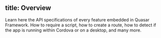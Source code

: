 title: Overview
---

Learn here the API specifications of every feature embedded in Quasar Framework. How to require a script, how to create a route, how to detect if the app is running within Cordova or on a desktop, and many more.
